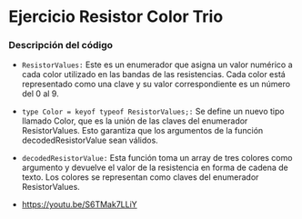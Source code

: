 # Ejercicio Resistor Color Trio

### Descripción del código

- `ResistorValues:` Este es un enumerador que asigna un valor numérico a cada color utilizado en las bandas de las resistencias. Cada color está representado como una clave y su valor correspondiente es un número del 0 al 9.
- `type Color = keyof typeof ResistorValues;:` Se define un nuevo tipo llamado Color, que es la unión de las claves del enumerador ResistorValues. Esto garantiza que los argumentos de la función decodedResistorValue sean válidos.
- `decodedResistorValue:` Esta función toma un array de tres colores como argumento y devuelve el valor de la resistencia en forma de cadena de texto. Los colores se representan como claves del enumerador ResistorValues.

- https://youtu.be/S6TMak7LLiY
